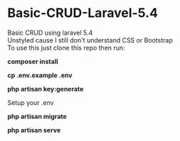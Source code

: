 # Basic-CRUD-Laravel-5.4
Basic CRUD using laravel 5.4  
Unstyled cause I still don't understand CSS or Bootstrap  
To use this just clone this repo then run:  

**composer install**  

**cp .env.example .env**  

**php artisan key:generate**  

Setup your .env  

**php artisan migrate**  

**php artisan serve**

